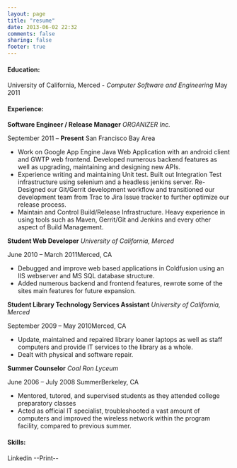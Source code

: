 ```yaml
---
layout: page
title: "resume"
date: 2013-06-02 22:32
comments: false
sharing: false
footer: true
---
```

<div id="education">
	<h4>Education:</h4>
	<p>University of California, Merced - <em> Computer Software and Engineering</em>
		<span class="muted pull-right">May 2011</span>
	</p>
</div>
<div id="experience">
	<h4>Experience:</h4>
	<strong>Software Engineer / Release Manager</strong>
	<span class=" pull-right "><em>ORGANIZER Inc.</em></span>
	<p>September 2011 – <strong>Present</strong> <span class="pull-right">San Francisco Bay Area</span></p>
	<ul>
	<li>
		Work on Google App Engine Java Web Application with an android client and GWTP web frontend. Developed numerous backend features as well as upgrading, maintaining and designing new APIs.
	</li>
	<li>
		Experience writing and maintaining Unit test. Built out Integration Test infrastructure using selenium and a headless jenkins server. Re-Designed our Git/Gerrit development workflow and transitioned our development team from Trac to Jira Issue tracker to further optimize our release process.
	</li>
	<li>
		Maintain and Control Build/Release Infrastructure. Heavy experience in using tools such as Maven, Gerrit/Git and Jenkins and every other aspect of Build Management.
	</li>
	</ul>
	<strong>Student Web Developer</strong>
	<span class="pull-right "><em>University of California, Merced</em></span>
	<p>June 2010 – March 2011<span class="pull-right">Merced, CA</span></p>
	<ul>
		<li>Debugged and improve web based applications in Coldfusion using an IIS webserver and MS SQL database structure.</li>
		<li>Added numerous backend and frontend features, rewrote some of the sites main features
			for future expansion.</li>
	</ul>
	<strong>Student Library Technology Services Assistant</strong>
	<span class="pull-right "><em>University of California, Merced</em></span>
	<p>September 2009 – May 2010<span class="pull-right">Merced, CA</span></p>
	<ul>
		<li>Update, maintained and repaired library loaner laptops as well as staff computers and provide IT services to the library as a whole. </li>
		<li>Dealt with physical and software repair.</li>
	</ul>
	<strong>Summer Counselor</strong>
	<span class="large pull-right "><em>Coal Ron Lyceum</em></span>
	<p>June 2006 – July 2008 Summer<span class="pull-right">Berkeley, CA</span></p>
	<ul>
		<li>Mentored, tutored, and supervised students as they attended college preparatory classes</li>
		<li>Acted as official IT specialist, troubleshooted a vast amount of computers and improved the wireless network within the program facility, compared to previous summer.</li>
	</ul>
</div>
<div id="skills">	
<h4>Skills:</h4>
</div>
<div id="more-info">
Linkedin
--Print--
</div>